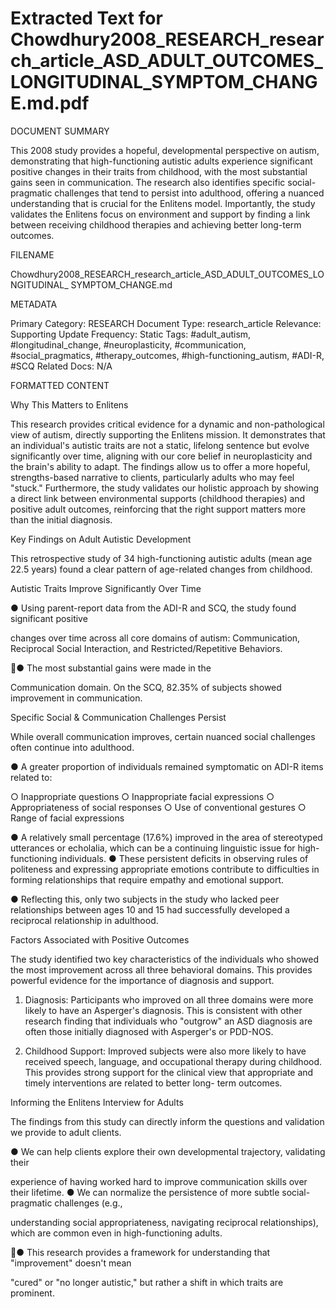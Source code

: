 # Extracted Text for Chowdhury2008_RESEARCH_research_article_ASD_ADULT_OUTCOMES_LONGITUDINAL_SYMPTOM_CHANGE.md.pdf

DOCUMENT SUMMARY

This 2008 study provides a hopeful, developmental perspective on autism, demonstrating that 
high-functioning autistic adults experience significant positive changes in their traits from 
childhood, with the most substantial gains seen in communication. The research also identifies 
specific social-pragmatic challenges that tend to persist into adulthood, offering a nuanced 
understanding that is crucial for the Enlitens model. Importantly, the study validates the Enlitens 
focus on environment and support by finding a link between receiving childhood therapies and 
achieving better long-term outcomes.

FILENAME

Chowdhury2008_RESEARCH_research_article_ASD_ADULT_OUTCOMES_LONGITUDINAL_
SYMPTOM_CHANGE.md

METADATA

Primary Category: RESEARCH Document Type: research_article Relevance: Supporting 
Update Frequency: Static Tags: #adult_autism, #longitudinal_change, #neuroplasticity, 
#communication, #social_pragmatics, #therapy_outcomes, #high-functioning_autism, #ADI-R, 
#SCQ Related Docs: N/A

FORMATTED CONTENT

Why This Matters to Enlitens

This research provides critical evidence for a dynamic and non-pathological view of autism, 
directly supporting the Enlitens mission. It demonstrates that an individual's autistic traits are not
a static, lifelong sentence but evolve significantly over time, aligning with our core belief in 
neuroplasticity and the brain's ability to adapt. The findings allow us to offer a more hopeful, 
strengths-based narrative to clients, particularly adults who may feel "stuck." Furthermore, the 
study validates our holistic approach by showing a direct link between environmental supports 
(childhood therapies) and positive adult outcomes, reinforcing that the right support matters 
more than the initial diagnosis.

Key Findings on Adult Autistic Development

This retrospective study of 34 high-functioning autistic adults (mean age 22.5 years) found a 
clear pattern of age-related changes from childhood.

Autistic Traits Improve Significantly Over Time

● Using parent-report data from the ADI-R and SCQ, the study found significant positive 

changes over time across all core domains of autism: Communication, Reciprocal Social
Interaction, and Restricted/Repetitive Behaviors.

● The most substantial gains were made in the

 Communication domain. On the SCQ, 82.35% of subjects showed improvement in 
communication.

Specific Social & Communication Challenges Persist

While overall communication improves, certain nuanced social challenges often continue into 
adulthood.

● A greater proportion of individuals remained symptomatic on ADI-R items related to:

○ Inappropriate questions
○ Inappropriate facial expressions
○ Appropriateness of social responses
○ Use of conventional gestures
○ Range of facial expressions

● A relatively small percentage (17.6%) improved in the area of stereotyped utterances or 
echolalia, which can be a continuing linguistic issue for high-functioning individuals.
● These persistent deficits in observing rules of politeness and expressing appropriate 
emotions contribute to difficulties in forming relationships that require empathy and 
emotional support.

● Reflecting this, only two subjects in the study who lacked peer relationships between 
ages 10 and 15 had successfully developed a reciprocal relationship in adulthood.

Factors Associated with Positive Outcomes

The study identified two key characteristics of the individuals who showed the most 
improvement across all three behavioral domains. This provides powerful evidence for the 
importance of diagnosis and support.

1. Diagnosis: Participants who improved on all three domains were more likely to have an 
Asperger's diagnosis. This is consistent with other research finding that individuals 
who "outgrow" an ASD diagnosis are often those initially diagnosed with Asperger's or 
PDD-NOS.

2. Childhood Support: Improved subjects were also more likely to have received speech,
language, and occupational therapy during childhood. This provides strong support 
for the clinical view that appropriate and timely interventions are related to better long-
term outcomes.

Informing the Enlitens Interview for Adults

The findings from this study can directly inform the questions and validation we provide to adult 
clients.

● We can help clients explore their own developmental trajectory, validating their 

experience of having worked hard to improve communication skills over their lifetime.
● We can normalize the persistence of more subtle social-pragmatic challenges (e.g., 

understanding social appropriateness, navigating reciprocal relationships), which are 
common even in high-functioning adults.

● This research provides a framework for understanding that "improvement" doesn't mean 

"cured" or "no longer autistic," but rather a shift in which traits are prominent.


